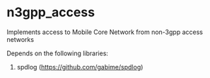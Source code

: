 # n3gpp_access
Implements access to Mobile Core Network from non-3gpp access networks

Depends on the following libraries:
1. spdlog (https://github.com/gabime/spdlog)
